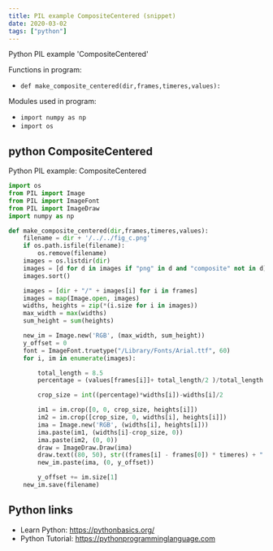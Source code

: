 ```yaml
---
title: PIL example CompositeCentered (snippet)
date: 2020-03-02
tags: ["python"]
---
```

Python PIL example 'CompositeCentered'

Functions in program: 
* `def make_composite_centered(dir,frames,timeres,values):`

Modules used in program: 
* `import numpy as np`
* `import os`

## python CompositeCentered

Python PIL example: CompositeCentered

```python
import os
from PIL import Image
from PIL import ImageFont
from PIL import ImageDraw
import numpy as np

def make_composite_centered(dir,frames,timeres,values):
    filename = dir + '/../../fig_c.png'
    if os.path.isfile(filename):
        os.remove(filename)
    images = os.listdir(dir)
    images = [d for d in images if "png" in d and "composite" not in d]
    images.sort()

    images = [dir + "/" + images[i] for i in frames]
    images = map(Image.open, images)
    widths, heights = zip(*(i.size for i in images))
    max_width = max(widths)
    sum_height = sum(heights)

    new_im = Image.new('RGB', (max_width, sum_height))
    y_offset = 0
    font = ImageFont.truetype("/Library/Fonts/Arial.ttf", 60)
    for i, im in enumerate(images):

        total_length = 8.5
        percentage = (values[frames[i]]+ total_length/2 )/total_length

        crop_size = int((percentage)*widths[i])-widths[i]/2

        im1 = im.crop([0, 0, crop_size, heights[i]])
        im2 = im.crop([crop_size, 0, widths[i], heights[i]])
        ima = Image.new('RGB', (widths[i], heights[i]))
        ima.paste(im1, (widths[i]-crop_size, 0))
        ima.paste(im2, (0, 0))
        draw = ImageDraw.Draw(ima)
        draw.text((80, 50), str((frames[i] - frames[0]) * timeres) + " s", (0, 0, 0), font=font)
        new_im.paste(ima, (0, y_offset))

        y_offset += im.size[1]
    new_im.save(filename)

```

## Python links

- Learn Python: https://pythonbasics.org/
- Python Tutorial: https://pythonprogramminglanguage.com
